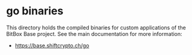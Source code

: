 # go binaries

This directory holds the compiled binaries for custom applications of the BitBox Base project. 
See the main documentation for more information:

* <https://base.shiftcrypto.ch/go>
